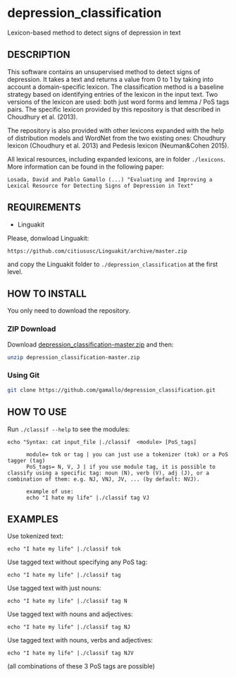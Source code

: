 # depression_classification
Lexicon-based method to detect signs of depression in text

## DESCRIPTION
This software contains an unsupervised method to detect signs of depression. It takes a text and returns a value from 0 to 1 by taking into account a domain-specific lexicon. The classification method is a baseline strategy based on identifying entries of the lexicon in the input text. Two versions of the lexicon are used: both just word forms and lemma / PoS tags pairs. The specific lexicon provided by this repository is that described in Choudhury et al. (2013).

The repository is also provided with other lexicons expanded with the help of distribution models and WordNet from the two existing ones: Choudhury lexicon (Choudhury et al. 2013) and Pedesis lexicon (Neuman&Cohen 2015).

All lexical resources, including expanded lexicons, are in folder `./lexicons`. More information can be found in the following paper:

```
Losada, David and Pablo Gamallo (...) "Evaluating and Improving a Lexical Resource for Detecting Signs of Depression in Text"
```

## REQUIREMENTS
* Linguakit

Please, donwload Linguakit:

```https://github.com/citiususc/Linguakit/archive/master.zip```

and copy the Linguakit folder to `./depression_classification` at the first level.


## HOW TO INSTALL
You only need to download the repository.

### ZIP Download

Download [depression_classification-master.zip](https://github.com/gamallo/depression_classification/archive/master.zip) and then: 

```bash
unzip depression_classification-master.zip
```

### Using Git

```bash
git clone https://github.com/gamallo/depression_classification.git
```

## HOW TO USE
Run `./classif --help` to see the modules:
```
echo "Syntax: cat input_file |./classif  <module> [PoS_tags]
      
      module= tok or tag | you can just use a tokenizer (tok) or a PoS tagger (tag)
      PoS_tags= N, V, J | if you use module tag, it is possible to classify using a specific tag: noun (N), verb (V), adj (J), or a combination of them: e.g. NJ, VNJ, JV, ... (by default: NVJ).

      example of use: 
      echo "I hate my life" |./classif tag VJ 
```

## EXAMPLES

Use tokenized text:
```
echo "I hate my life" |./classif tok  
```
Use tagged text without specifying any PoS tag:
```
echo "I hate my life" |./classif tag
```
Use tagged text with just nouns:
```
echo "I hate my life" |./classif tag N
```
Use tagged text with nouns and adjectives:
```
echo "I hate my life" |./classif tag NJ
```
Use tagged text with nouns, verbs and adjectives:
```
echo "I hate my life" |./classif tag NJV
```
(all combinations of these 3 PoS tags are possible)

